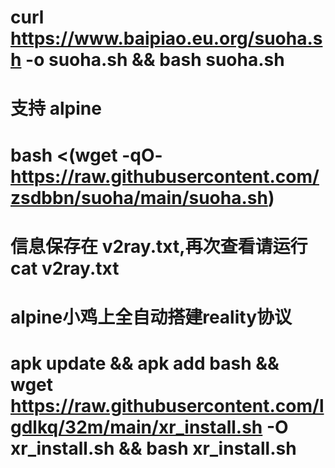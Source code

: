 # curl https://www.baipiao.eu.org/suoha.sh -o suoha.sh && bash suoha.sh
# 支持 alpine
# bash <(wget -qO- https://raw.githubusercontent.com/zsdbbn/suoha/main/suoha.sh)

# 信息保存在 v2ray.txt,再次查看请运行 cat v2ray.txt

# alpine小鸡上全自动搭建reality协议
# apk update && apk add bash && wget https://raw.githubusercontent.com/lgdlkq/32m/main/xr_install.sh -O xr_install.sh && bash xr_install.sh
